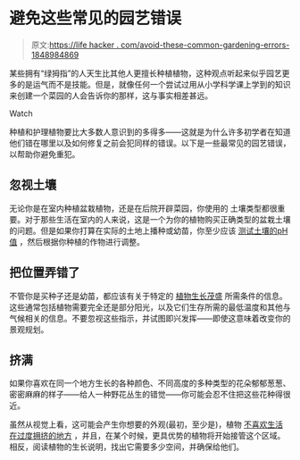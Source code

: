 # 避免这些常见的园艺错误

> 原文:[https://life hacker . com/avoid-these-common-gardening-errors-1848984869](https://lifehacker.com/avoid-these-common-gardening-mistakes-1848984869)

某些拥有“绿拇指”的人天生比其他人更擅长种植植物，这种观点听起来似乎园艺更多的是运气而不是技能。但是，就像任何一个尝试过用从小学科学课上学到的知识来创建一个菜园的人会告诉你的那样，这与事实相差甚远。

Watch

种植和护理植物要比大多数人意识到的多得多——这就是为什么许多初学者在知道他们错在哪里以及如何修复之前会犯同样的错误。以下是一些最常见的园艺错误，以帮助你避免重犯。

## 忽视土壤

无论你是在室内种植盆栽植物，还是在后院开辟菜园，你使用的 土壤类型都很重要。对于那些生活在室内的人来说，这是一个为你的植物购买正确类型的盆栽土壤的问题。但是如果你打算在实际的土地上播种或幼苗，你至少应该 [测试土壤的pH值](https://lifehacker.com/how-and-when-to-plant-a-spring-garden-1846388049) ，然后根据你种植的作物进行调整。

## 把位置弄错了

不管你是买种子还是幼苗，都应该有关于特定的 [植物生长茂盛](https://lifehacker.com/top-10-ways-to-get-your-dream-garden-ready-this-year-1691415272) 所需条件的信息。这些通常包括植物需要完全还是部分阳光，以及它们生存所需的最低温度和其他与气候相关的信息。不要忽视这些指示，并试图即兴发挥——即使这意味着改变你的景观规划。

## 挤满

如果你喜欢在同一个地方生长的各种颜色、不同高度的多种类型的花朵郁郁葱葱、密密麻麻的样子——给人一种野花丛生的错觉——你可能会忍不住把这些花种得很近。

虽然从视觉上看，这可能会产生你想要的外观(最初，至少是)，植物 [不喜欢生活在过度拥挤的地方](https://www.hgtv.com/outdoors/gardens/planting-and-maintenance/ten-common-garden-mistakes-pictures) ，并且，在某个时候，更具优势的植物将开始接管这个区域。相反，阅读植物的生长说明，找出它需要多少空间，并确保给他们。